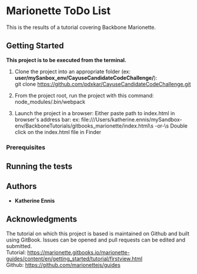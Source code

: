 # Marionette ToDo List 

This is the results of a tutorial covering Backbone Marionette.

## Getting Started

**This project is to be executed from the terminal.**
1. Clone the project into an appropriate folder (ex: **user/mySanbox_env/CayuseCandidateCodeChallenge/**): 
<br />git clone https://github.com/pdxkar/CayuseCandidateCodeChallenge.git

2. From the project root, run the project with this command:<br/>
node_modules/.bin/webpack

3. Launch the project in a browser:
Either paste path to index.html in browser's address bar:
ex: file:///Users/katherine.ennis/mySandbox-env/BackboneTutorials/gitbooks_marionette/index.html\s
-or-\s
Double click on the index.html file in Finder

### Prerequisites


## Running the tests

## Authors

* **Katherine Ennis**

## Acknowledgments
The tutorial on which this project is based is maintained on Github and built using GitBook. Issues can be opened and pull requests can be edited and submitted.<br />
Tutorial: https://marionette.gitbooks.io/marionette-guides/content/en/getting_started/tutorial/firstview.html<br />
Github: https://github.com/marionettejs/guides
